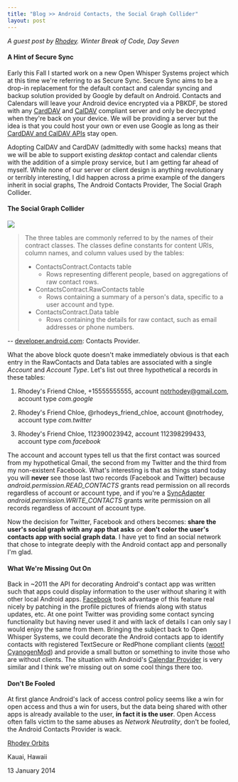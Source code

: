 ```yaml
---
title: "Blog >> Android Contacts, the Social Graph Collider"
layout: post
---
```


*A guest post by [Rhodey](https://twitter.com/notrhodey). Winter Break of Code, Day Seven*

#### A Hint of Secure Sync

Early this Fall I started work on a new Open Whisper Systems project which at
this time we're referring to as Secure Sync. Secure Sync aims to be a drop-in
replacement for the default contact and calendar syncing and backup solution
provided by Google by default on Android. Contacts and Calendars will leave
your Android device encrypted via a PBKDF, be stored with any [CardDAV](https://en.wikipedia.org/wiki/CardDAV)
and [CalDAV](https://en.wikipedia.org/wiki/CalDAV) compliant server and only
be decrypted when they're back on your device. We will be providing a server
but the idea is that you could host your own or even use Google as long as
their [CardDAV and CalDAV APIs](https://developers.google.com/google-apps/calendar/caldav/v2/guide)
stay open.  

Adopting CalDAV and CardDAV (admittedly with some hacks) means that we will be
able to support existing *desktop* contact and calendar clients with the addition
of a simple proxy service, but I am getting far ahead of myself. While none of
our server or client design is anything revolutionary or terribly interesting, I
did happen across a prime example of the dangers inherit in social graphs, The
Android Contacts Provider, The Social Graph Collider.  

#### The Social Graph Collider

<img src="http://developer.android.com/images/providers/contacts_structure.png" />

>  The three tables are commonly referred to by the names of their contract classes. The classes define constants for content URIs, column names, and column values used by the tables:  
> - ContactsContract.Contacts table
>    - Rows representing different people, based on aggregations of raw contact rows. 
> - ContactsContract.RawContacts table
>     - Rows containing a summary of a person's data, specific to a user account and type. 
> - ContactsContract.Data table
>     - Rows containing the details for raw contact, such as email addresses or phone numbers.

-- [developer.android.com](http://developer.android.com/guide/topics/providers/contacts-provider.html): Contacts Provider.
  
What the above block quote doesn't make immediately obvious is that each entry
in the RawContacts and Data tables are associated with a single *Account* and
*Account Type*. Let's list out three hypothetical a records in these tables:  

1. Rhodey's Friend Chloe, +15555555555, account notrhodey@gmail.com, account type *com.google*

2. Rhodey's Friend Chloe, @rhodeys_friend_chloe, account @notrhodey, account type *com.twitter*

3. Rhodey's Friend Chloe, 112390023942, account 112398299433, account type *com.facebook*

The account and account types tell us that the first contact was sourced from
my hypothetical Gmail, the second from my Twitter and the third from my
non-existent Facebook. What's interesting is that as things stand today you
will **never** see those last two records (Facebook and Twitter) because
*android.permission.READ_CONTACTS* grants read permission on all records
regardless of account or account type, and if you're a [SyncAdapter](http://developer.android.com/training/sync-adapters/creating-sync-adapter.html)
*android.permission.WRITE_CONTACTS* grants write permission on all records
regardless of account of account type.  

Now the decision for Twitter, Facebook and others becomes: **share the user's
social graph with any app that asks** *or* **don't color the user's contacts app
with social graph data**. I have yet to find an social network that chose to
integrate deeply with the Android contact app and personally I'm glad.  

#### What We're Missing Out On

Back in ~2011 the API for decorating Android's contact app was written such
that apps could display information to the user without sharing it with
other local Android apps. [Facebook](http://www.engadget.com/2011/02/22/google-disables-contact-sync-in-facebook-for-android-only-nexus/)
took advantage of this feature real nicely by patching in the profile
pictures of friends along with status updates, etc. At one point Twitter
was providing some contact syncing functionality but having never used it
and with lack of details I can only say I would enjoy the same from them.
Bringing the subject back to Open Whisper Systems, we could decorate the
Android contacts app to identify contacts with registered TextSecure or
RedPhone compliant clients ([woot! CyanogenMod](https://whispersystems.org/blog/cyanogen-integration/))
and provide a small button or something to invite those who are without
clients. The situation with Android's [Calendar Provider](https://developer.android.com/guide/topics/providers/calendar-provider.html)
is very similar and I think we're missing out on some cool things there
too.  

#### Don't Be Fooled

At first glance Android's lack of access control policy seems like a
win for open access and thus a win for users, but the data being
shared with other apps is already available to the user, **in fact it
is the user**. Open Access often falls victim to the same abuses as
*Network Neutrality*, don't be fooled, the Android Contacts Provider
is wack.

[Rhodey Orbits](https://twitter.com/notrhodey)

Kauai, Hawaii

13 January 2014